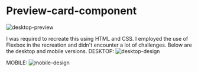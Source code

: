 # Preview-card-component
![desktop-preview](https://github.com/ioddgamers/Preview-card-component/assets/25953991/69217a7e-15f4-4855-b1ea-5ae6d772699d)

I was required to recreate this using HTML and CSS. I employed the use of Flexbox in the recreation and didn't encounter a lot of challenges.
Below are the desktop and mobile versions.
DESKTOP:
![desktop-design](https://github.com/ioddgamers/Preview-card-component/assets/25953991/1ae152f9-a3af-4754-90f5-9c38ab3f4d50)

MOBILE:
![mobile-design](https://github.com/ioddgamers/Preview-card-component/assets/25953991/50eb5142-aa48-4865-8ed4-1c64ee82b97f)

